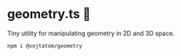 # geometry.ts 📐

Tiny utility for manipulating geometry in 2D and 3D space.

```
npm i @vojtatom/geometry
```
